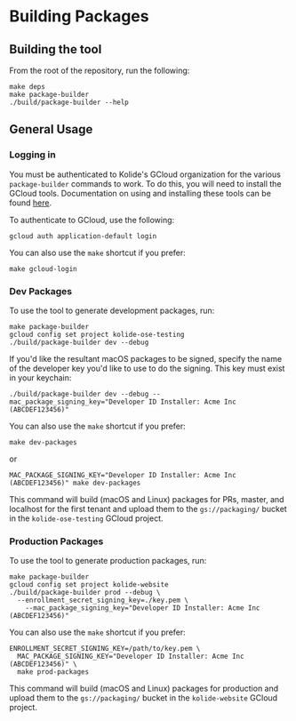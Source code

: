 # Building Packages

## Building the tool

From the root of the repository, run the following:

```
make deps
make package-builder
./build/package-builder --help
```

## General Usage

### Logging in

You must be authenticated to Kolide's GCloud organization for the various `package-builder` commands to work. To do this, you will need to install the GCloud tools. Documentation on using and installing these tools can be found [here](https://cloud.google.com/sdk/gcloud/).

To authenticate to GCloud, use the following:

```
gcloud auth application-default login
```

You can also use the `make` shortcut if you prefer:

```
make gcloud-login
```

### Dev Packages

To use the tool to generate development packages, run:

```
make package-builder
gcloud config set project kolide-ose-testing
./build/package-builder dev --debug
```

If you'd like the resultant macOS packages to be signed, specify the name of the developer key you'd like to use to do the signing. This key must exist in your keychain:

```
./build/package-builder dev --debug --mac_package_signing_key="Developer ID Installer: Acme Inc (ABCDEF123456)"
```

You can also use the `make` shortcut if you prefer:

```
make dev-packages
```

or

```
MAC_PACKAGE_SIGNING_KEY="Developer ID Installer: Acme Inc (ABCDEF123456)" make dev-packages
```

This command will build (macOS and Linux) packages for PRs, master, and localhost for the first tenant and upload them to the `gs://packaging/` bucket in the `kolide-ose-testing` GCloud project.

### Production Packages

To use the tool to generate production packages, run:

```
make package-builder
gcloud config set project kolide-website
./build/package-builder prod --debug \
  --enrollment_secret_signing_key=./key.pem \
	--mac_package_signing_key="Developer ID Installer: Acme Inc (ABCDEF123456)"
```

You can also use the `make` shortcut if you prefer:

```
ENROLLMENT_SECRET_SIGNING_KEY=/path/to/key.pem \
  MAC_PACKAGE_SIGNING_KEY="Developer ID Installer: Acme Inc (ABCDEF123456)" \
  make prod-packages
```

This command will build (macOS and Linux) packages for production and upload them to the `gs://packaging/` bucket in the `kolide-website` GCloud project.
